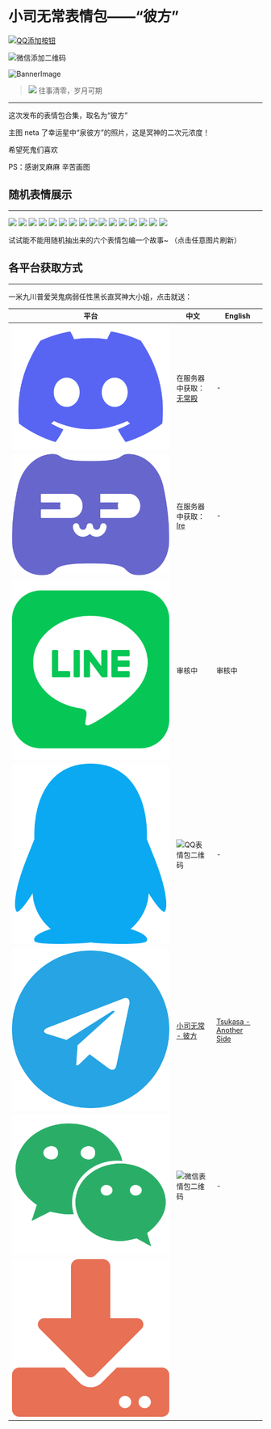 # 小司无常表情包——“彼方”

<PlatformSwitch>

<div platform=qq>

[![QQ添加按钮][btn-qq]][url-qq]

</div>

<div platform=wechat>

![微信添加二维码][press-qr-wechat]

</div>

<div platform=others>

![BannerImage][sticker-banner]

</div>

</PlatformSwitch>

> <img src="./stickers/icon.png" width=48px> 往事清零，岁月可期

---

这次发布的表情包合集，取名为“彼方”

主图 neta 了幸运星中“泉彼方”的照片，这是冥神的二次元浓度！

希望死鬼们喜欢

PS：感谢叉麻麻 <BiliUser uid=35377 name=自摸叉腰姬 /> 辛苦画图

## 随机表情展示

---

<Random number=6>

<img class="sticker-img" src="./stickers/01.png">
<img class="sticker-img" src="./stickers/02.png">
<img class="sticker-img" src="./stickers/03.png">
<img class="sticker-img" src="./stickers/04.png">
<img class="sticker-img" src="./stickers/05.png">
<img class="sticker-img" src="./stickers/06.png">
<img class="sticker-img" src="./stickers/07.png">
<img class="sticker-img" src="./stickers/08.png">
<img class="sticker-img" src="./stickers/09.png">
<img class="sticker-img" src="./stickers/10.png">
<img class="sticker-img" src="./stickers/11.png">
<img class="sticker-img" src="./stickers/12.png">
<img class="sticker-img" src="./stickers/13.png">
<img class="sticker-img" src="./stickers/14.png">
<img class="sticker-img" src="./stickers/15.png">
<img class="sticker-img" src="./stickers/16.png">

</Random>

<style>.sticker-img { width: 30% }</style>

试试能不能用随机抽出来的六个表情包编一个故事~ （点击任意图片刷新）

## 各平台获取方式

---

一米九川普爱哭鬼病弱任性黑长直冥神大小姐，点击就送：

| 平台                       | 中文                                         | English                                   |
| -------------------------- | -------------------------------------------- | ----------------------------------------- |
| ![Discord][icon-discord]   | 在服务器中获取：[无常殿][discord-invite-url] | -                                         |
| ![开黑啦][icon-kaiheila]   | 在服务器中获取：[Ire][kaiheila-invite-url]   | -                                         |
| ![Line][icon-line]         | 审核中                                       | 审核中                                    |
| ![QQ][icon-qq]             | ![QQ表情包二维码][qr-qq]                     | -                                         |
| ![Telegram][icon-telegram] | [小司无常 - 彼方][telegram-cn]               | [Tsukasa - Another Side][telegram-en]     |
| ![Wechat][icon-wechat]     | ![微信表情包二维码][qr-wechat]               | -                                         |
| ![下载][icon-download]     | <Download href="downloads/stickers/小司无常 - 彼方.zip" />           | <Download href="downloads/stickers/Tsukasa - Another Side.zip" /> |



[sticker-banner]: ./stickers/banner.png

[icon-bilibili]: ./image/bilibili.svg
[icon-discord]: ./image/discord.svg
[icon-kaiheila]: ./image/kaiheila.svg
[icon-line]: ./image/line.svg
[icon-qq]: ./image/qq.svg
[icon-telegram]: ./image/telegram.svg
[icon-wechat]: ./image/wechat.svg
[icon-download]: ./image/download.svg

[qr-qq]: ./image/qr-qq.png
[qr-wechat]: ./image/qr-wechat.png

[url-qq]: https://zb.vip.qq.com/hybrid/emoticonmall/detail?id=231489

[press-qr-qq]: ./image/press-qr-qq.png
[press-qr-wechat]: ./image/press-qr-wechat.png

[btn-qq]: ./image/btn-qq.png
[btn-wechat]: ./image/btn-wechat.png

[discord-invite-url]: https://discord.gg/jeyZwUTgPs
[kaiheila-invite-url]: https://kaihei.co/96THpl

[telegram-cn]: https://t.me/addstickers/TsukasaAnotherSideCN
[telegram-en]: https://t.me/addstickers/TsukasaAnotherSideEN
